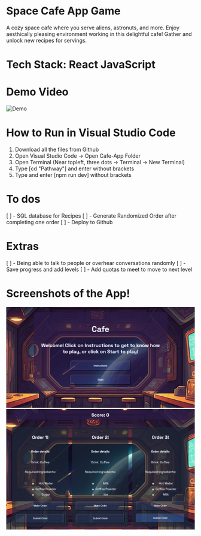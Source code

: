 # Space Cafe App Game
A cozy space cafe where you serve aliens, astronuts, and more.
Enjoy aesthically pleasing environment working in this delightful cafe!
Gather and unlock new recipes for servings.

# Tech Stack: React JavaScript

# Demo Video
![Demo](/Cafe-App/project_demo.gif)

# How to Run in Visual Studio Code
1. Download all the files from Github
2. Open Visual Studio Code -> Open Cafe-App Folder 
3. Open Terminal (Near topleft, three dots -> Terminal -> New Terminal)
4. Type [cd "Pathway"] and enter without brackets
5. Type and enter [npm run dev] without brackets

# To dos 
[ ] - SQL database for Recipes
[ ] - Generate Randomized Order after completing one order
[ ] - Deploy to Github 

# Extras
[ ] - Being able to talk to people or overhear conversations randomly
[ ] - Save progress and add levels
[ ] - Add quotas to meet to move to next level

# Screenshots of the App!
![Menu](./Screenshots/cafe-app-menu.PNG)
![GamePlay](./Screenshots/cafe-app-gameplay.PNG)


